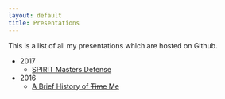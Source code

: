 ```yaml
---
layout: default
title: Presentations
---
```

This is a list of all my presentations which are hosted on Github.

* 2017
  * [SPIRIT Masters Defense](presentations/spirit_defense.html)
* 2016
  * [A Brief History of ~~Time~~ Me](presentations/rapyuta_interview.html)
